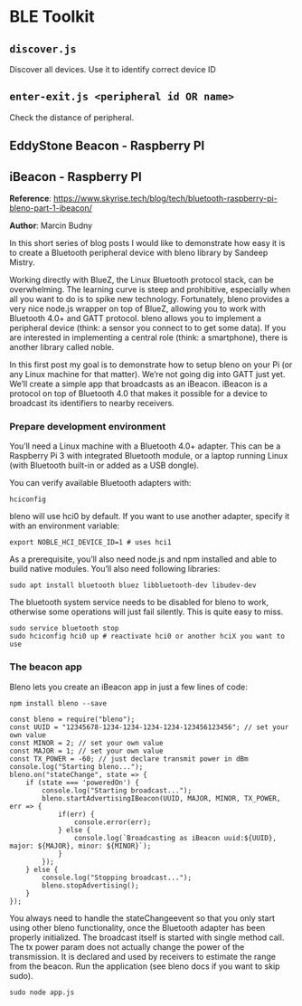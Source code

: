 # BLE Toolkit

## `discover.js`

Discover all devices. Use it to identify correct device ID

## `enter-exit.js <peripheral id OR name>` 

Check the distance of peripheral.


## EddyStone Beacon - Raspberry PI

## iBeacon - Raspberry PI

**Reference**: https://www.skyrise.tech/blog/tech/bluetooth-raspberry-pi-bleno-part-1-ibeacon/

**Author**: Marcin Budny

In this short series of blog posts I would like to demonstrate how easy it is to create a Bluetooth peripheral device with bleno library by Sandeep Mistry.

Working directly with BlueZ, the Linux Bluetooth protocol stack, can be overwhelming. The learning curve is steep and prohibitive, especially when all you want to do is to spike new technology. Fortunately, bleno provides a very nice node.js wrapper on top of BlueZ, allowing you to work with Bluetooth 4.0+ and GATT protocol. bleno allows you to implement a peripheral device (think: a sensor you connect to to get some data). If you are interested in implementing a central role (think: a smartphone), there is another library called noble.

In this first post my goal is to demonstrate how to setup bleno on your Pi (or any Linux machine for that matter). We’re not going dig into GATT just yet. We’ll create a simple app that broadcasts as an iBeacon. iBeacon is a protocol on top of Bluetooth 4.0 that makes it possible for a device to broadcast its identifiers to nearby receivers.

### Prepare development environment

You’ll need a Linux machine with a Bluetooth 4.0+ adapter. This can be a Raspberry Pi 3 with integrated Bluetooth module, or a laptop running Linux (with Bluetooth built-in or added as a USB dongle).

You can verify available Bluetooth adapters with:

```
hciconfig
```

bleno will use hci0 by default. If you want to use another adapter, specify it with an environment variable:

```
export NOBLE_HCI_DEVICE_ID=1 # uses hci1
```

As a prerequisite, you’ll also need node.js and npm installed and able to build native modules. You’ll also need following libraries:

```
sudo apt install bluetooth bluez libbluetooth-dev libudev-dev
```

The bluetooth system service needs to be disabled for bleno to work, otherwise some operations will just fail silently. This is quite easy to miss.

```
sudo service bluetooth stop
sudo hciconfig hci0 up # reactivate hci0 or another hciX you want to use
```

### The beacon app
Bleno lets you create an iBeacon app in just a few lines of code:

```
npm install bleno --save
```

```
const bleno = require("bleno");
const UUID = "12345678-1234-1234-1234-1234-123456123456"; // set your own value
const MINOR = 2; // set your own value
const MAJOR = 1; // set your own value
const TX_POWER = -60; // just declare transmit power in dBm
console.log("Starting bleno...");
bleno.on("stateChange", state => {
    if (state === 'poweredOn') {
        console.log("Starting broadcast...");
        bleno.startAdvertisingIBeacon(UUID, MAJOR, MINOR, TX_POWER, err => {
            if(err) {
                console.error(err);
            } else {
                console.log(`Broadcasting as iBeacon uuid:${UUID}, major: ${MAJOR}, minor: ${MINOR}`);
            }
        });
    } else {
        console.log("Stopping broadcast...");
        bleno.stopAdvertising();
    }        
});
```

You always need to handle the stateChangeevent so that you only start using other bleno functionality, once the Bluetooth adapter has been properly initialized. The broadcast itself is started with single method call. The tx power param does not actually change the power of the transmission. It is declared and used by receivers to estimate the range from the beacon. Run the application (see bleno docs if you want to skip sudo).

```
sudo node app.js
```
